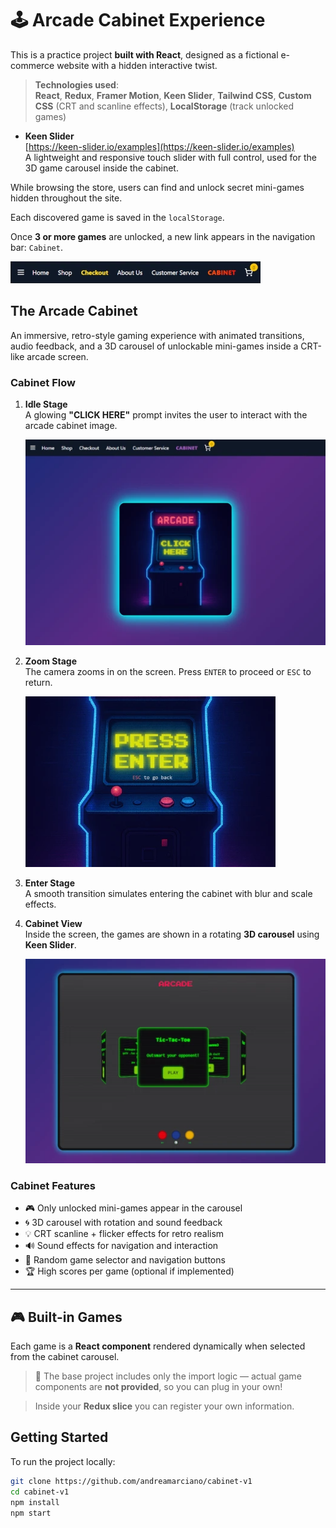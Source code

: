 # 🕹️ Arcade Cabinet Experience

This is a practice project **built with React**, designed as a fictional e-commerce website with a hidden interactive twist.

> **Technologies used**:  
> **React**, **Redux**, **Framer Motion**, **Keen Slider**, **Tailwind CSS**, **Custom CSS** (CRT and scanline effects), **LocalStorage** (track unlocked games)

- **Keen Slider**  
  [https://keen-slider.io/examples](https://keen-slider.io/examples)  
  A lightweight and responsive touch slider with full control, used for the 3D game carousel inside the cabinet.

While browsing the store, users can find and unlock secret mini-games hidden throughout the site.

Each discovered game is saved in the `localStorage`.

Once **3 or more games** are unlocked, a new link appears in the navigation bar: `Cabinet`.

![Navbar](/public/images/cabinet/navbar.webp)

## The Arcade Cabinet

An immersive, retro-style gaming experience with animated transitions, audio feedback, and a 3D carousel of unlockable mini-games inside a CRT-like arcade screen.

### Cabinet Flow

1. **Idle Stage**  
   A glowing **"CLICK HERE"** prompt invites the user to interact with the arcade cabinet image.

   ![Idle](/public/images/cabinet/idle.webp)

2. **Zoom Stage**  
   The camera zooms in on the screen. Press `ENTER` to proceed or `ESC` to return.

   ![Zoom](/public/images/cabinet/zoom.webp)

3. **Enter Stage**  
   A smooth transition simulates entering the cabinet with blur and scale effects.

4. **Cabinet View**  
   Inside the screen, the games are shown in a rotating **3D carousel** using **Keen Slider**.

   ![Screen](/public/images/cabinet/screen.webp)

### Cabinet Features

- 🎮 Only unlocked mini-games appear in the carousel
- 🌀 3D carousel with rotation and sound feedback
- 💡 CRT scanline + flicker effects for retro realism
- 🔊 Sound effects for navigation and interaction
- 🎲 Random game selector and navigation buttons
- 🏆 High scores per game (optional if implemented)

---

## 🎮 Built-in Games

Each game is a **React component** rendered dynamically when selected from the cabinet carousel.

> 🔧 The base project includes only the import logic — actual game components are **not provided**, so you can plug in your own!

> Inside your **Redux slice** you can register your own information.

## Getting Started

To run the project locally:

```bash
git clone https://github.com/andreamarciano/cabinet-v1
cd cabinet-v1
npm install
npm start
```

